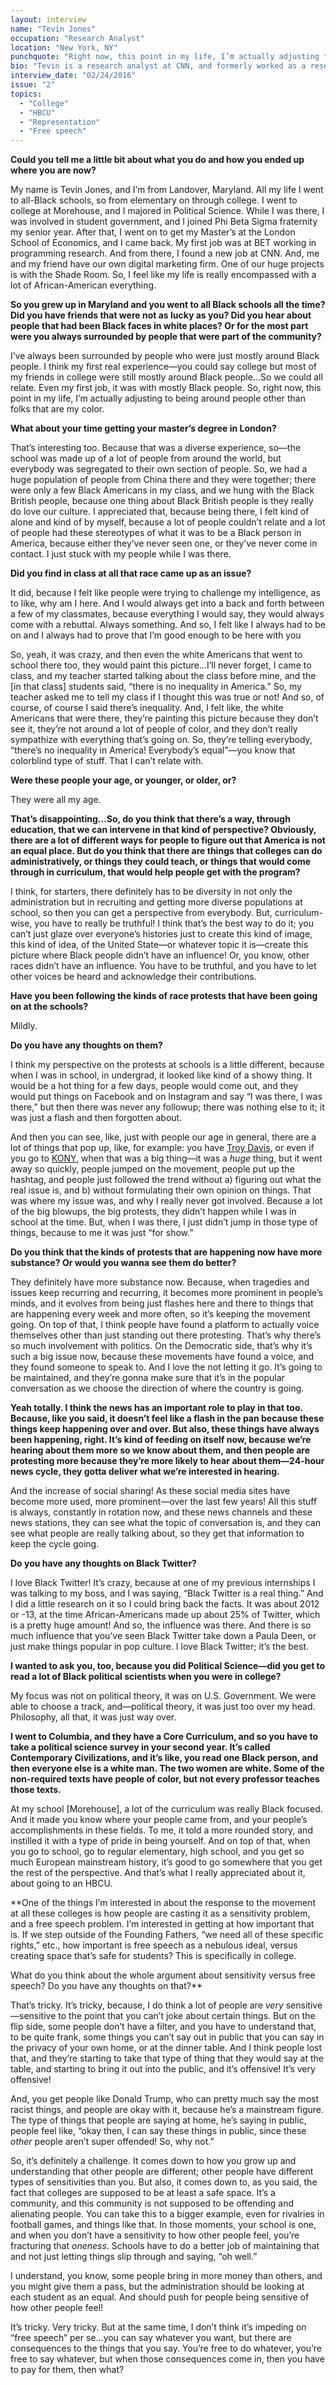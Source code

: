 ```yaml
---
layout: interview
name: "Tevin Jones"
occupation: "Research Analyst"
location: "New York, NY"
punchquote: "Right now, this point in my life, I’m actually adjusting to being around people other than folks that are my color."
bio: "Tevin is a research analyst at CNN, and formerly worked as a research analyst at BET. He holds a B.A. in Political Science from Morehouse College, where he was active in student government and the Phi Beta Sigma fraternity, and an M.S. in Global Media from the London School of Economics."
interview_date: "02/24/2016"
issue: "2"
topics:
  - "College"
  - "HBCU"
  - "Representation"
  - "Free speech"
---
```


**Could you tell me a little bit about what you do and how you ended up where you are now?** 

My name is Tevin Jones, and I’m from Landover, Maryland. All my life I went to all-Black schools, so from elementary on through college. I went to college at Morehouse, and I majored in Political Science. While I was there, I was involved in student government, and I joined Phi Beta Sigma fraternity my senior year. After that, I went on to get my Master’s at the London School of Economics, and I came back. My first job was at BET working in programming research. And from there, I found a new job at CNN. And, me and my friend have our own digital marketing firm. One of our huge projects is with the Shade Room. So, I feel like my life is really encompassed with a lot of African-American everything. 

**So you grew up in Maryland and you went to all Black schools all the time? Did you have friends that were not as lucky as you? Did you hear about people that had been Black faces in white places? Or for the most part were you always surrounded by people that were part of the community?**
 
I’ve always been surrounded by people who were just mostly around Black people. I think my first real experience—you could say college but most of my friends in college were still mostly around Black people...So we could all relate. Even my first job, it was with mostly Black people. So, right now, this point in my life, I’m actually adjusting to being around people other than folks that are my color.

**What about your time getting your master’s degree in London?**

That’s interesting too. Because that was a diverse experience, so—the school was made up of a lot of people from around the world, but everybody was segregated to their own section of people. So, we had a huge population of people from China there and they were together; there were only a few Black Americans in my class, and we hung with the Black British people, because one thing about Black British people is they really do love our culture. I appreciated that, because being there, I felt kind of alone and kind of by myself, because a lot of people couldn’t relate and a lot of people had these stereotypes of what it was to be a Black person in America, because either they’ve never seen one, or they’ve never come in contact. I just stuck with my people while I was there. 

**Did you find in class at all that race came up as an issue?**

It did, because I felt like people were trying to challenge my intelligence, as to like, why am I here. And I would always get into a back and forth between a few of my classmates, because everything I would say, they would always come with a rebuttal. Always something. And so, I felt like I always had to be on and I always had to prove that I’m good enough to be here with you

So, yeah, it was crazy, and then even the white Americans that went to school there too, they would paint this picture...I’ll never forget, I came to class, and my teacher started talking about the class before mine, and the [in that class] students said, “there is no inequality in America.” So, my teacher asked me to tell my class if I thought this was true or not! And so, of course, of course I said there’s inequality. And, I felt like, the white Americans that were there, they’re painting this picture because they don’t see it, they’re not around a lot of people of color, and they don’t really sympathize with everything that’s going on. So, they’re telling everybody, “there’s no inequality in America! Everybody’s equal”—you know that colorblind type of stuff. That I can’t relate with. 

**Were these people your age, or younger, or older, or?**

They were all my age. 

**That’s disappointing...So, do you think that there’s a way, through education, that we can intervene in that kind of perspective? Obviously, there are a lot of different ways for people to figure out that America is not an equal place. But do you think that there are things that colleges can do administratively, or things they could teach, or things that would come through in curriculum, that would help people get with the program?**

I think, for starters, there definitely has to be diversity in not only the administration but in recruiting and getting more diverse populations at school, so then you can get a perspective from everybody. But, curriculum-wise, you have to really be truthful! I think that’s the best way to do it; you can’t just glaze over everyone’s histories just to create this kind of image, this kind of idea, of the United State—or whatever topic it is—create this picture where Black people didn’t have an influence! Or, you know, other races didn’t have an influence. You have to be truthful, and you have to let other voices be heard and acknowledge their contributions. 

**Have you been following the kinds of race protests that have been going on at the schools?**

Mildly. 

**Do you have any thoughts on them?**

I think my perspective on the protests at schools is a little different, because when I was in school, in undergrad, it looked like kind of a showy thing. It would be a hot thing for a few days, people would come out, and they would put things on Facebook and on Instagram and say “I was there, I was there,” but then there was never any followup; there was nothing else to it; it was just a flash and then forgotten about. 

And then you can see, like, just with people our age in general, there are a lot of things that pop up, like, for example: you have [Troy Davis](https://en.wikipedia.org/wiki/Troy_Davis), or even if you go to [KONY](https://en.wikipedia.org/wiki/Kony_2012), when that was a big thing—it was a *huge* thing, but it went away so quickly, people jumped on the movement, people put up the hashtag, and people just followed the trend without a) figuring out what the real issue is, and b) without formulating their own opinion on things. That was where my issue was, and why I really never got involved. Because a lot of the big blowups, the big protests, they didn’t happen while I was in school at the time. But, when I was there, I just didn’t jump in those type of things, because to me it was just “for show.” 

**Do you think that the kinds of protests that are happening now have more substance? Or would you wanna see them do better?**

They definitely have more substance now. Because, when tragedies and issues keep recurring and recurring, it becomes more prominent in people’s minds, and it evolves from being just flashes here and there to things that are happening every week and more often, so it’s keeping the movement going. On top of that, I think people have found a platform to actually voice themselves other than just standing out there protesting. That’s why there’s so much involvement with politics. On the Democratic side, that’s why it’s such a big issue now, because these movements have found a voice, and they found someone to speak to. And I love the not letting it go. It’s going to be maintained, and they’re gonna make sure that it’s in the popular conversation as we choose the direction of where the country is going. 

**Yeah totally. I think the news has an important role to play in that too. Because, like you said, it doesn’t feel like a flash in the pan because these things keep happening over and over. But also, these things have always been happening, right. It’s kind of feeding on itself now, because we’re hearing about them more so we know about them, and then people are protesting more because they’re more likely to hear about them—24-hour news cycle, they gotta deliver what we’re interested in hearing.**

And the increase of social sharing! As these social media sites have become more used, more prominent—over the last few years! All this stuff is always, constantly in rotation now, and these news channels and these news stations, they can see what the topic of conversation is, and they can see what people are really talking about, so they get that information to keep the cycle going.

**Do you have any thoughts on Black Twitter?** 

I love Black Twitter! It’s crazy, because at one of my previous internships I was talking to my boss, and I was saying, “Black Twitter is a real thing.” And I did a little research on it so I could bring back the facts. It was about 2012 or -13, at the time African-Americans made up about 25% of Twitter, which is a pretty huge amount! And so, the influence was there. And there is so much influence that you’ve seen Black Twitter take down a Paula Deen, or just make things popular in pop culture. I love Black Twitter; it’s the best. 

**I wanted to ask you, too, because you did Political Science—did you get to read a lot of Black political scientists when you were in college?**

My focus was not on political theory, it was on U.S. Government. We were able to choose a track, and—political theory, it was just too over my head. Philosophy, all that, it was just way over.

**I went to Columbia, and they have a Core Curriculum, and so you have to take a political science survey in your second year. It’s called Contemporary Civilizations, and it’s like, you read one Black person, and then everyone else is a white man. The two women are white. Some of the non-required texts have people of color, but not every professor teaches those texts.**

At my school [Morehouse], a lot of the curriculum was really Black focused. And it made you know where your people came from, and your people’s accomplishments in these fields. To me, it told a more rounded story, and instilled it with a type of pride in being yourself. And on top of that, when you go to school, go to regular elementary, high school, and you get so much European mainstream history, it’s good to go somewhere that you get the rest of the perspective. And that’s what I really appreciated about it, about going to an HBCU.

**One of the things I’m interested in about the response to the movement at all these colleges is how people are casting it as a sensitivity problem, and a free speech problem. I’m interested in getting at how important that is. If we step outside of the Founding Fathers, “we need all of these specific rights,” etc., how important is free speech as a nebulous ideal, versus creating space that’s safe for students? This is specifically in college. 

What do you think about the whole argument about sensitivity versus free speech? Do you have any thoughts on that?**

That’s tricky. It’s tricky, because, I do think a lot of people are *very* sensitive—sensitive to the point that you can’t joke about certain things. But on the flip side, some people don’t have a filter, and you have to understand that, to be quite frank, some things you can’t say out in public that you can say in the privacy of your own home, or at the dinner table. And I think people lost that, and they’re starting to take that type of thing that they would say at the table, and starting to bring it out into the public, and it’s offensive! It’s very offensive! 

And, you get people like Donald Trump, who can pretty much say the most racist things, and people are okay with it, because he’s a mainstream figure. The type of things that people are saying at home, he’s saying in public, people feel like, “okay then, I can say these things in public, since these *other* people aren’t super offended! So, why not.”

So, it’s definitely a challenge. It comes down to how you grow up and understanding that other people are different; other people have different types of sensitivities than you. But also, it comes down to, as you said, the fact that colleges are supposed to be at least a safe space. It’s a community, and this community is not supposed to be offending and alienating people. You can take this to a bigger example, even for rivalries in football games, and things like that. In those moments, your school is one, and when you don’t have a sensitivity to how other people feel, you’re fracturing that *oneness*. Schools have to do a better job of maintaining that and not just letting things slip through and saying, “oh well.” 

I understand, you know, some people bring in more money than others, and you might give them a pass, but the administration should be looking at each student as an equal. And should push for people being sensitive of how other people feel!

It’s tricky. Very tricky. But at the same time, I don’t think it’s impeding on “free speech” per se...you can say whatever you want, but there are consequences to the things that you say. You’re free to do whatever, you’re free to say whatever, but when those consequences come in, then you have to pay for them, then what? 
